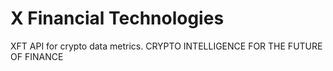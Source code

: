 # X Financial Technologies
XFT API for crypto data metrics. CRYPTO INTELLIGENCE FOR THE FUTURE OF FINANCE
